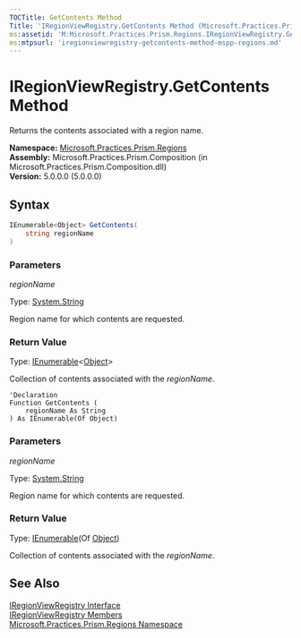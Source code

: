 ```yaml
---
TOCTitle: GetContents Method
Title: 'IRegionViewRegistry.GetContents Method (Microsoft.Practices.Prism.Regions)'
ms:assetid: 'M:Microsoft.Practices.Prism.Regions.IRegionViewRegistry.GetContents(System.String)'
ms:mtpsurl: 'iregionviewregistry-getcontents-method-mspp-regions.md'
---
```



# IRegionViewRegistry.GetContents Method

Returns the contents associated with a region name.

**Namespace:** [Microsoft.Practices.Prism.Regions](/patterns-practices/reference/mspp-regions-namespace)<br/>
**Assembly:** Microsoft.Practices.Prism.Composition (in Microsoft.Practices.Prism.Composition.dll)<br/>
**Version:** 5.0.0.0 (5.0.0.0)

## Syntax

```C#
IEnumerable<Object> GetContents(
	string regionName
)
```

### Parameters

*regionName*
  
Type: [System.String](http://msdn.microsoft.com/en-us/library/s1wwdcbf)

Region name for which contents are requested.

### Return Value

Type: [IEnumerable](http://msdn.microsoft.com/en-us/library/9eekhta0)&lt;[Object](http://msdn.microsoft.com/en-us/library/e5kfa45b)&gt;

Collection of contents associated with the *regionName*.


```VB
'Declaration
Function GetContents ( 
	regionName As String
) As IEnumerable(Of Object)
```

### Parameters

*regionName*
  
Type: [System.String](http://msdn.microsoft.com/en-us/library/s1wwdcbf)

Region name for which contents are requested.

### Return Value

Type: [IEnumerable](http://msdn.microsoft.com/en-us/library/9eekhta0)(Of [Object](http://msdn.microsoft.com/en-us/library/e5kfa45b))

Collection of contents associated with the *regionName*.

## See Also

[IRegionViewRegistry Interface](/patterns-practices/reference/iregionviewregistry-interface-mspp-regions)<br/>
[IRegionViewRegistry Members](/patterns-practices/reference/iregionviewregistry-members-mspp-regions)<br/>
[Microsoft.Practices.Prism.Regions Namespace](/patterns-practices/reference/mspp-regions-namespace)<br/>